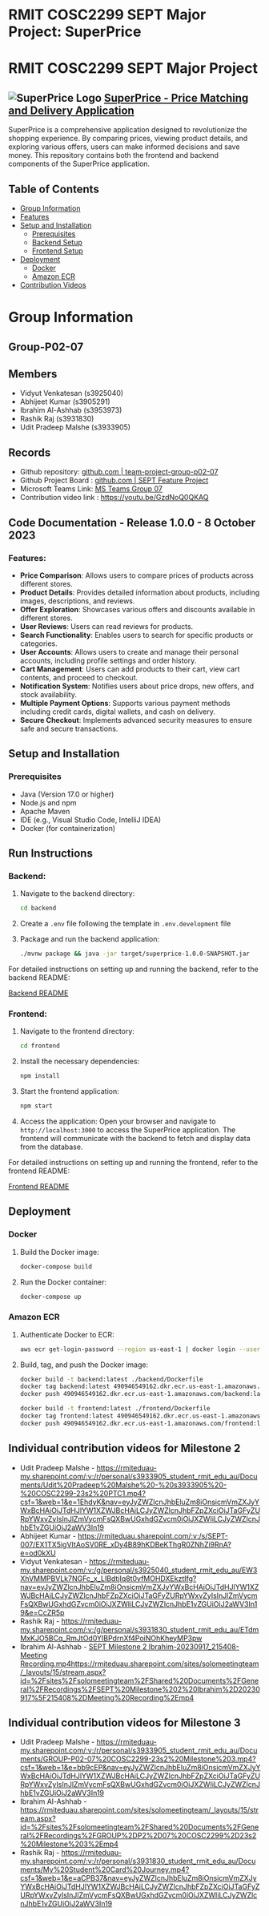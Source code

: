 # RMIT COSC2299 SEPT Major Project: SuperPrice

# RMIT COSC2299 SEPT Major Project

## ![SuperPrice Logo](./frontend/public/basket2-fill.svg) [SuperPrice - Price Matching and Delivery Application](http://superprice-env.eba-nd46x4ec.us-east-1.elasticbeanstalk.com)

SuperPrice is a comprehensive application designed to revolutionize the shopping experience. By comparing prices, viewing product details, and exploring various offers, users can make informed decisions and save money. This repository contains both the frontend and backend components of the SuperPrice application.

## Table of Contents

- [Group Information](#group-information)
- [Features](#features)
- [Setup and Installation](#setup-and-installation)
  - [Prerequisites](#prerequisites)
  - [Backend Setup](#backend-setup)
  - [Frontend Setup](#frontend-setup)
- [Deployment](#deployment)
  - [Docker](#docker)
  - [Amazon ECR](#amazon-ecr)
- [Contribution Videos](#contribution-videos)

# Group Information

## Group-P02-07

## Members
* Vidyut Venkatesan (s3925040)
* Abhijeet Kumar (s3905291)
* Ibrahim Al-Ashhab (s3953973)
* Rashik Raj (s3931830)
* Udit Pradeep Malshe (s3933905)

## Records

* Github repository: [github.com | team-project-group-p02-07](https://github.com/cosc2299-sept-2023/team-project-group-p02-07)
* Github Project Board : [github.com | SEPT Feature Project](https://github.com/orgs/cosc2299-sept-2023/projects/143/views/1)
* Microsoft Teams Link: [MS Teams Group 07](https://teams.microsoft.com/l/team/19%3aaS2iQd5DZbipNu4gNK8p9S6Sy6-Kj2rkewpV8f8ZAqA1%40thread.tacv2/conversations?groupId=eea8373d-4f5f-4c1c-a1a7-36843caccb9c&tenantId=d1323671-cdbe-4417-b4d4-bdb24b51316b)
* Contribution video link : https://youtu.be/GzdNoQ0QKAQ



## Code Documentation - Release 1.0.0 - 8 October 2023

### Features:

- **Price Comparison**: Allows users to compare prices of products across different stores.
- **Product Details**: Provides detailed information about products, including images, descriptions, and reviews.
- **Offer Exploration**: Showcases various offers and discounts available in different stores.
- **User Reviews**: Users can read reviews for products.
- **Search Functionality**: Enables users to search for specific products or categories.
- **User Accounts**: Allows users to create and manage their personal accounts, including profile settings and order history.
- **Cart Management**: Users can add products to their cart, view cart contents, and proceed to checkout.
- **Notification System**: Notifies users about price drops, new offers, and stock availability.
- **Multiple Payment Options**: Supports various payment methods including credit cards, digital wallets, and cash on delivery.
- **Secure Checkout**: Implements advanced security measures to ensure safe and secure transactions.

## Setup and Installation

### Prerequisites

- Java (Version 17.0 or higher)
- Node.js and npm
- Apache Maven
- IDE (e.g., Visual Studio Code, IntelliJ IDEA)
- Docker (for containerization)

## Run Instructions

### Backend:

1. Navigate to the backend directory:
   ```bash
   cd backend
   ```

2. Create a `.env` file following the template in `.env.development` file

3. Package and run the backend application:
   ```bash
   ./mvnw package && java -jar target/superprice-1.0.0-SNAPSHOT.jar
   ```

For detailed instructions on setting up and running the backend, refer to the backend README:

[Backend README](./backend/README.md)

### Frontend:

1. Navigate to the frontend directory:
   ```bash
   cd frontend
   ```

2. Install the necessary dependencies:
   ```bash
   npm install
   ```

3. Start the frontend application:
   ```bash
   npm start
   ```

4. Access the application:
   Open your browser and navigate to `http://localhost:3000` to access the SuperPrice application. The frontend will communicate with the backend to fetch and display data from the database.

For detailed instructions on setting up and running the frontend, refer to the frontend README:

[Frontend README](./frontend/README.md)

## Deployment

### Docker

1. Build the Docker image:
   ```bash
   docker-compose build
   ```

2. Run the Docker container:
   ```bash
   docker-compose up
   ```

### Amazon ECR

1. Authenticate Docker to ECR:
   ```bash
   aws ecr get-login-password --region us-east-1 | docker login --username AWS --password-stdin 490946549162.dkr.ecr.us-east-1.amazonaws.com
   ```

2. Build, tag, and push the Docker image:
   ```bash
   docker build -t backend:latest ./backend/Dockerfile
   docker tag backend:latest 490946549162.dkr.ecr.us-east-1.amazonaws.com/backend:latest
   docker push 490946549162.dkr.ecr.us-east-1.amazonaws.com/backend:latest
   ```

   ```bash
   docker build -t frontend:latest ./frontend/Dockerfile
   docker tag frontend:latest 490946549162.dkr.ecr.us-east-1.amazonaws.com/frontend:latest
   docker push 490946549162.dkr.ecr.us-east-1.amazonaws.com/frontend:latest
   ```


## Individual contribution videos for Milestone 2
- Udit Pradeep Malshe - https://rmiteduau-my.sharepoint.com/:v:/r/personal/s3933905_student_rmit_edu_au/Documents/Udit%20Pradeep%20Malshe%20-%20s3933905%20-%20COSC2299-23s2%20PTC1.mp4?csf=1&web=1&e=1EhdyK&nav=eyJyZWZlcnJhbEluZm8iOnsicmVmZXJyYWxBcHAiOiJTdHJlYW1XZWJBcHAiLCJyZWZlcnJhbFZpZXciOiJTaGFyZURpYWxvZyIsInJlZmVycmFsQXBwUGxhdGZvcm0iOiJXZWIiLCJyZWZlcnJhbE1vZGUiOiJ2aWV3In19
- Abhijeet Kumar - https://rmiteduau.sharepoint.com/:v:/s/SEPT-007/EX1TX5igVItAoSV0RE_xDy4B89hKDBeKThgR0ZNhZi9RnA?e=od0kXU
- Vidyut Venkatesan - https://rmiteduau-my.sharepoint.com/:v:/g/personal/s3925040_student_rmit_edu_au/EW3XhVMMPBVLk7NGFc_x_LIBdtjIq8t0yfMOHDXEkztIfg?nav=eyJyZWZlcnJhbEluZm8iOnsicmVmZXJyYWxBcHAiOiJTdHJlYW1XZWJBcHAiLCJyZWZlcnJhbFZpZXciOiJTaGFyZURpYWxvZyIsInJlZmVycmFsQXBwUGxhdGZvcm0iOiJXZWIiLCJyZWZlcnJhbE1vZGUiOiJ2aWV3In19&e=CcZR5p
- Rashik Raj - https://rmiteduau-my.sharepoint.com/:v:/g/personal/s3931830_student_rmit_edu_au/ETdmMxKJO5BCq_RmJtOd0YIBPdrnXf4PoiNOhKheyMP3pw
- Ibrahim Al-Ashhab - [SEPT Milestone 2 Ibrahim-20230917_215408-Meeting Recording.mp4](https://rmiteduau.sharepoint.com/sites/solomeetingteam/_layouts/15/stream.aspx?id=%2Fsites%2Fsolomeetingteam%2FShared%20Documents%2FGeneral%2FRecordings%2FSEPT%20Milestone%202%20Ibrahim%2D20230917%5F215408%2DMeeting%20Recording%2Emp4)https://rmiteduau.sharepoint.com/sites/solomeetingteam/_layouts/15/stream.aspx?id=%2Fsites%2Fsolomeetingteam%2FShared%20Documents%2FGeneral%2FRecordings%2FSEPT%20Milestone%202%20Ibrahim%2D20230917%5F215408%2DMeeting%20Recording%2Emp4

## Individual contribution videos for Milestone 3
- Udit Pradeep Malshe - https://rmiteduau-my.sharepoint.com/:v:/r/personal/s3933905_student_rmit_edu_au/Documents/GROUP-P02-07%20COSC2299-23s2%20Milestone%203.mp4?csf=1&web=1&e=bb9cEP&nav=eyJyZWZlcnJhbEluZm8iOnsicmVmZXJyYWxBcHAiOiJTdHJlYW1XZWJBcHAiLCJyZWZlcnJhbFZpZXciOiJTaGFyZURpYWxvZyIsInJlZmVycmFsQXBwUGxhdGZvcm0iOiJXZWIiLCJyZWZlcnJhbE1vZGUiOiJ2aWV3In19
- Ibrahim Al-Ashhab - https://rmiteduau.sharepoint.com/sites/solomeetingteam/_layouts/15/stream.aspx?id=%2Fsites%2Fsolomeetingteam%2FShared%20Documents%2FGeneral%2FRecordings%2FGROUP%2DP2%2D07%20COSC2299%2D23s2%20Milestone%203%2Emp4
- Rashik Raj - https://rmiteduau-my.sharepoint.com/:v:/r/personal/s3931830_student_rmit_edu_au/Documents/My%20Student%20Card%20Journey.mp4?csf=1&web=1&e=aCPB37&nav=eyJyZWZlcnJhbEluZm8iOnsicmVmZXJyYWxBcHAiOiJTdHJlYW1XZWJBcHAiLCJyZWZlcnJhbFZpZXciOiJTaGFyZURpYWxvZyIsInJlZmVycmFsQXBwUGxhdGZvcm0iOiJXZWIiLCJyZWZlcnJhbE1vZGUiOiJ2aWV3In19
